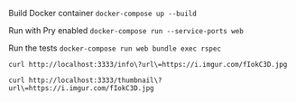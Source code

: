 
Build Docker container
```docker-compose up --build```

Run with Pry enabled
```docker-compose run --service-ports web```

Run the tests
```docker-compose run web bundle exec rspec```

```curl http://localhost:3333/info\?url\=https://i.imgur.com/fIokC3D.jpg```

```curl http://localhost:3333/thumbnail\?url\=https://i.imgur.com/fIokC3D.jpg```

